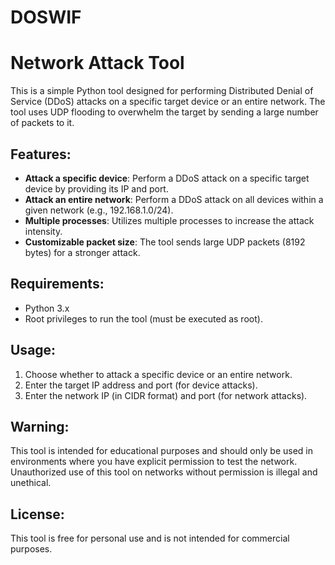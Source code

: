# DOSWIF
# Network Attack Tool

This is a simple Python tool designed for performing Distributed Denial of Service (DDoS) attacks on a specific target device or an entire network. The tool uses UDP flooding to overwhelm the target by sending a large number of packets to it.

## Features:
- **Attack a specific device**: Perform a DDoS attack on a specific target device by providing its IP and port.
- **Attack an entire network**: Perform a DDoS attack on all devices within a given network (e.g., 192.168.1.0/24).
- **Multiple processes**: Utilizes multiple processes to increase the attack intensity.
- **Customizable packet size**: The tool sends large UDP packets (8192 bytes) for a stronger attack.

## Requirements:
- Python 3.x
- Root privileges to run the tool (must be executed as root).

## Usage:
1. Choose whether to attack a specific device or an entire network.
2. Enter the target IP address and port (for device attacks).
3. Enter the network IP (in CIDR format) and port (for network attacks).

## Warning:
This tool is intended for educational purposes and should only be used in environments where you have explicit permission to test the network. Unauthorized use of this tool on networks without permission is illegal and unethical.

## License:
This tool is free for personal use and is not intended for commercial purposes.

